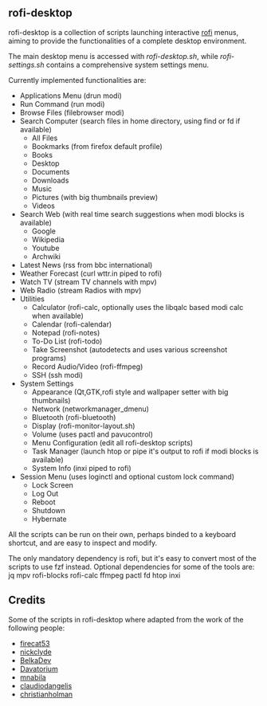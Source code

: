 ## rofi-desktop

rofi-desktop is a collection of scripts launching interactive [rofi](https://github.com/davatorium/rofi) menus, aiming to provide the functionalities of a complete desktop environment. 

The main desktop menu is accessed with *rofi-desktop.sh*, while *rofi-settings.sh* contains a comprehensive system settings menu. 

Currently implemented functionalities are:
- Applications Menu (drun modi)
- Run Command (run modi)
- Browse Files (filebrowser modi)
- Search Computer (search files in home directory, using find or fd if available)
  - All Files 
  - Bookmarks (from firefox default profile)
  - Books
  - Desktop
  - Documents
  - Downloads
  - Music
  - Pictures (with big thumbnails preview)
  - Videos
- Search Web (with real time search suggestions when modi blocks is available)
  - Google
  - Wikipedia
  - Youtube
  - Archwiki
- Latest News (rss from bbc international)
- Weather Forecast (curl wttr.in piped to rofi)
- Watch TV (stream TV channels with mpv)
- Web Radio (stream Radios with mpv)
- Utilities
  - Calculator (rofi-calc, optionally uses the libqalc based modi calc when available)
  - Calendar (rofi-calendar)
  - Notepad (rofi-notes)
  - To-Do List (rofi-todo)
  - Take Screenshot (autodetects and uses various screenshot programs)
  - Record Audio/Video (rofi-ffmpeg)
  - SSH (ssh modi)
- System Settings
  - Appearance (Qt,GTK,rofi style and wallpaper setter with big thumbnails)
  - Network (networkmanager_dmenu)
  - Bluetooth (rofi-bluetooth)
  - Display (rofi-monitor-layout.sh)
  - Volume (uses pactl and pavucontrol)
  - Menu Configuration (edit all rofi-desktop scripts)
  - Task Manager (launch htop or pipe it's output to rofi if modi blocks is available)
  - System Info (inxi piped to rofi)
- Session Menu (uses loginctl and optional custom lock command)
  - Lock Screen
  - Log Out
  - Reboot
  - Shutdown
  - Hybernate

All the scripts can be run on their own, perhaps binded to a keyboard shortcut, and are easy to inspect and modify. 

The only mandatory dependency is rofi, but it's easy to convert most of the scripts to use fzf instead. 
Optional dependencies for some of the tools are: jq mpv rofi-blocks rofi-calc ffmpeg pactl fd htop inxi

## Credits
Some of the scripts in rofi-desktop where adapted from the work of the following people:
- [firecat53](https://github.com/firecat53/networkmanager-dmenu) 
- [nickclyde](https://github.com/nickclyde/rofi-bluetooth)
- [BelkaDev](https://github.com/BelkaDev/RofiFtw)
- [Davatorium](https://github.com/davatorium/rofi-scripts)
- [mnabila](https://github.com/mnabila/dotfiles/blob/master/scripts/dmenu_ffmpeg)
- [claudiodangelis](https://github.com/claudiodangelis/rofi-todo)
- [christianholman](https://github.com/christianholman/rofi_notes)
